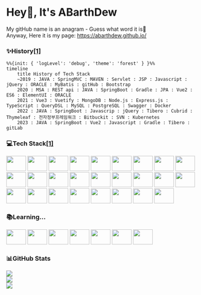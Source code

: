 # Hey👋, It's ABarthDew
My gitHub name is an anagram - Guess what word it is🤣   
Anyway, Here it is my page: https://abarthdew.github.io/

### ✨History[[1]](https://mermaid.js.org/syntax/timeline.html)
```mermaid
%%{init: { 'logLevel': 'debug', 'theme': 'forest' } }%%
timeline
    title History of Tech Stack
    ~2019 : JAVA : SpringMVC : MAVEN : Servlet : JSP : Javascript : jQuery : ORACLE : MyBatis : gitHub : Bootstrap
    2020 : MSA : REST api : JAVA : SpringBoot : Gradle : JPA : Vue2 : ES6 : ElementUI : ORACLE
    2021 : Vue3 : Vuetify : MongoDB : Node.js : Express.js : TypeScript : QueryDSL : MySQL : PostgreSQL : Swagger : Docker
    2022 : JAVA : SpringBoot : Javascrip : jQuery : Tibero : Cubrid : Thymeleaf : 전자정부프레임워크 : Bitbuckit : SVN : Kubernetes
    2023 : JAVA : SpringBoot : Vue2 : Javascript : Gradle : Tibero : gitLab
```

### 💻Tech Stack[[1]](https://devicon.dev/)
<div align="left">
  <!-- back -->
  <img src="https://cdn.jsdelivr.net/gh/devicons/devicon/icons/java/java-original.svg" height="40" width="52"/>
  <img src="https://cdn.jsdelivr.net/gh/devicons/devicon/icons/spring/spring-original.svg" height="40" width="52"/>
  <img src="https://cdn.jsdelivr.net/gh/devicons/devicon/icons/gradle/gradle-plain.svg" height="40" width="52"/>
  <img src="https://cdn.jsdelivr.net/gh/devicons/devicon/icons/nodejs/nodejs-original.svg" height="40" width="52"/>
  <img src="https://cdn.jsdelivr.net/gh/devicons/devicon/icons/express/express-original.svg" height="40" width="52"/>

  <!-- front -->
  <img src="https://cdn.jsdelivr.net/gh/devicons/devicon/icons/jquery/jquery-original.svg" height="40" width="52"/>
  <img src="https://cdn.jsdelivr.net/gh/devicons/devicon/icons/vuejs/vuejs-original.svg" height="40" width="52"/>
  <img src="https://cdn.jsdelivr.net/gh/devicons/devicon/icons/javascript/javascript-original.svg" height="40" width="52"/>
  
  <!-- db -->
  <img src="https://cdn.jsdelivr.net/gh/devicons/devicon/icons/mysql/mysql-original.svg" height="40" width="52"/>
  <img src="https://cdn.jsdelivr.net/gh/devicons/devicon/icons/mongodb/mongodb-original.svg" height="40" width="52"/>
  <img src="https://cdn.jsdelivr.net/gh/devicons/devicon/icons/postgresql/postgresql-original-wordmark.svg" height="40" width="52"/>
  <img src="https://cdn.jsdelivr.net/gh/devicons/devicon/icons/oracle/oracle-original.svg" height="40" width="52"/>
  
  <!-- deploy -->
  <img src="https://cdn.jsdelivr.net/gh/devicons/devicon/icons/docker/docker-original.svg" height="40" width="52"/>
  <img src="https://cdn.jsdelivr.net/gh/devicons/devicon/icons/azure/azure-original.svg" height="40" width="52"/>
  
  <!-- tdd -->
  <img src="https://cdn.svgporn.com/logos/swagger.svg" height="40" width="52"/>
 
  <!-- git -->
  <img src="https://cdn.jsdelivr.net/gh/devicons/devicon/icons/bash/bash-original.svg" height="40" width="52"/>
  <img src="https://cdn.jsdelivr.net/gh/devicons/devicon/icons/git/git-original.svg" height="40" width="52"/>
  <img src="https://cdn.jsdelivr.net/gh/devicons/devicon/icons/github/github-original.svg" height="40" width="52"/>
  <img src="https://cdn.jsdelivr.net/gh/devicons/devicon/icons/gitlab/gitlab-original.svg"  height="40" width="52"/>
  <img src="https://cdn.jsdelivr.net/gh/devicons/devicon/icons/bitbucket/bitbucket-original.svg"  height="40" width="52"/>

  <!-- etc -->
  <img src="https://cdn.jsdelivr.net/gh/devicons/devicon/icons/figma/figma-original.svg" height="40" width="52"/>
  <img src="https://cdn.jsdelivr.net/gh/devicons/devicon/icons/bootstrap/bootstrap-original.svg" height="40" width="52"/>
  <img src="https://cdn.jsdelivr.net/gh/devicons/devicon/icons/appwrite/appwrite-original.svg" height="40" width="52"/>
  <img src="https://cdn.jsdelivr.net/gh/devicons/devicon/icons/css3/css3-original.svg" height="40" width="52"/>
  <img src="https://cdn.jsdelivr.net/gh/devicons/devicon/icons/tailwindcss/tailwindcss-original-wordmark.svg" height="40" width="52"/>
  <img src="https://cdn.jsdelivr.net/gh/devicons/devicon/icons/html5/html5-original.svg" height="40" width="52"/>
</div>

### 📚Learning...
<div>
  <img src="https://cdn.jsdelivr.net/gh/devicons/devicon/icons/python/python-original.svg" height="40" width="52"/>
  <img src="https://cdn.jsdelivr.net/gh/devicons/devicon/icons/typescript/typescript-original.svg" height="40" width="52"/>
  <img src="https://cdn.jsdelivr.net/gh/devicons/devicon/icons/graphql/graphql-plain.svg" height="40" width="52"/>
  <img src="https://cdn.jsdelivr.net/gh/devicons/devicon/icons/redux/redux-original.svg" height="40" width="52"/>
  <img src="https://cdn.jsdelivr.net/gh/devicons/devicon/icons/react/react-original.svg" height="40" width="52"/>
  <img src="https://cdn.jsdelivr.net/gh/devicons/devicon/icons/nginx/nginx-original.svg" height="40" width="52"/>
  <img src="https://cdn.jsdelivr.net/gh/devicons/devicon/icons/kubernetes/kubernetes-plain.svg" height="40" width="52"/>
</div>

### 📊GitHub Stats
![](https://github-readme-stats.vercel.app/api?username=abarthdew&theme=darcula&hide_border=false&include_all_commits=true&count_private=true)<br/>
![](https://github-readme-streak-stats.herokuapp.com/?user=abarthdew&theme=darcula&hide_border=false)<br/>
![](https://github-readme-stats.vercel.app/api/top-langs/?username=abarthdew&theme=darcula&hide_border=false&include_all_commits=true&count_private=true&layout=compact)
